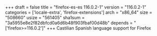 +++
draft = false
title = "firefox-es-es 116.0.2-1"
version = "116.0.2-1"
categories = ['locale-extra', 'firefox-extensions']
arch = "x86_64"
size = "508660"
usize = "561405"
sha1sum = "3a5955e8e2f82dbfcd0a6d6b48f903fbaf00d48b"
depends = "['firefox>=116.0.2']"
+++
Castilian Spanish language support for Firefox